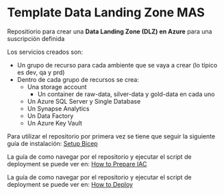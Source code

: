 # Template Data Landing Zone MAS

Repositiorio para crear una **Data Landing Zone (DLZ) en Azure** para una suscripción definida

Los servicios creados son:
- Un grupo de recurso para cada ambiente que se vaya a crear (lo típico es dev, qa y prd)
- Dentro de cada grupo de recursos se crea:
    - Una storage account
        - Un container de raw-data, silver-data y gold-data en cada uno
    - Un Azure SQL Server y Single Database
    - Un Synapse Analytics
    - Un Data Factory
    - Un Azure Key Vault

Para utilizar el repositorio por primera vez se tiene que seguir la siguiente guía de instalación:
[Setup Bicep](infra-as-code/bicep/resources/guides/Setup_Bicep.md)

La guía de como navegar por el repositorio y ejecutar el script de deployment se puede ver en:
[How to Prepare IAC](infra-as-code/bicep/resources/guides/How_To_Prepare_Client_IAC.md)

La guía de como navegar por el repositorio y ejecutar el script de deployment se puede ver en:
[How to Deploy](infra-as-code/bicep/resources/guides/How_To_Deploy_Client_IAC.md)